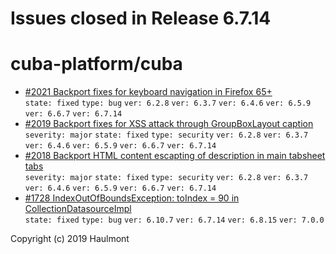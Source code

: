 # Issues closed in Release 6.7.14

# cuba-platform/cuba

* [#2021 Backport fixes for keyboard navigation in Firefox 65+](https://github.com/cuba-platform/cuba/issues/2021) \
    `state: fixed` `type: bug` `ver: 6.2.8` `ver: 6.3.7` `ver: 6.4.6` `ver: 6.5.9` `ver: 6.6.7` `ver: 6.7.14` 
* [#2019 Backport fixes for XSS attack through GroupBoxLayout caption](https://github.com/cuba-platform/cuba/issues/2019) \
    `severity: major` `state: fixed` `type: security` `ver: 6.2.8` `ver: 6.3.7` `ver: 6.4.6` `ver: 6.5.9` `ver: 6.6.7` `ver: 6.7.14` 
* [#2018 Backport HTML content escapting of description in main tabsheet tabs](https://github.com/cuba-platform/cuba/issues/2018) \
    `severity: major` `state: fixed` `type: security` `ver: 6.2.8` `ver: 6.3.7` `ver: 6.4.6` `ver: 6.5.9` `ver: 6.6.7` `ver: 6.7.14` 
* [#1728 IndexOutOfBoundsException: toIndex = 90 in CollectionDatasourceImpl](https://github.com/cuba-platform/cuba/issues/1728) \
    `state: fixed` `type: bug` `ver: 6.10.7` `ver: 6.7.14` `ver: 6.8.15` `ver: 7.0.0` 


Copyright (c) 2019 Haulmont
